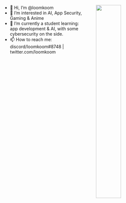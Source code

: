 <img align="right" width="40%" 
     src="https://github-readme-stats-black-theta-32.vercel.app/api/top-langs/?username=loomkoom&&exclude_repo=obsidian-sync,github-readme-stats,cookie&langs_count=8&layout=compact" />


- 👋 Hi, I’m @loomkoom
- 👀 I’m interested in AI,  App Security, Gaming & Anime
- 🌱 I’m currently a student learning:<br> app development & AI, with some cybersecurity on the side.
- 📫 How to reach me: discord/loomkoom#8748 | twitter.com/loomkoom


<!---
![Top Langs](https://github-readme-stats-black-theta-32.vercel.app/api/top-langs/?username=loomkoom&&exclude_repo=obsidian-sync,github-readme-stats,cookie&langs_count=8&layout=compact)
![willianrod's wakatime stats](https://github-readme-stats-black-theta-32.vercel.app/api/wakatime?username=loomkoom)
![Anurag's GitHub stats](https://github-readme-stats-black-theta-32.vercel.app/api?username=loomkoom)
![trophy](https://github-profile-trophy.vercel.app/?username=loomkoom)

loomkoom/loomkoom is a ✨ special ✨ repository because its `README.md` (this file) appears on your GitHub profile.
You can click the Preview link to take a look at your changes.
--->
